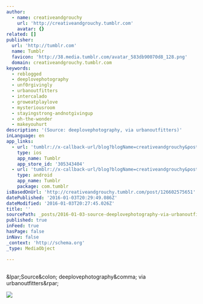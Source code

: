 ```yaml
---
author:
  - name: creativeandgrouchy
    url: 'http://creativeandgrouchy.tumblr.com'
    avatar: {}
related: []
publisher:
  url: 'http://tumblr.com'
  name: Tumblr
  favicon: 'http://38.media.tumblr.com/avatar_583db90070d8_128.png'
  domain: creativeandgrouchy.tumblr.com
keywords:
  - reblogged
  - deeplovephotography
  - unf0rgivingly
  - urbanoutfitters
  - intercalado
  - groweatplaylove
  - mysteriousroom
  - stayingstrong-andnotgivingup
  - oh-the-wonder
  - makeyouhurt
description: '(Source: deeplovephotography, via urbanoutfitters)'
inLanguage: en
app_links:
  - url: 'tumblr://x-callback-url/blog?blogName=creativeandgrouchy&postID=126602575651'
    type: ios
    app_name: Tumblr
    app_store_id: '305343404'
  - url: 'tumblr://x-callback-url/blog?blogName=creativeandgrouchy&postID=126602575651'
    type: android
    app_name: Tumblr
    package: com.tumblr
isBasedOnUrl: 'http://creativeandgrouchy.tumblr.com/post/126602575651'
datePublished: '2016-01-03T20:29:49.086Z'
dateModified: '2016-01-03T20:27:45.026Z'
title: ''
sourcePath: _posts/2016-01-03-source-deeplovephotography-via-urbanoutfitters.md
published: true
inFeed: true
hasPage: false
inNav: false
_context: 'http://schema.org'
_type: MediaObject

---
```

<article style=""><h1></h1><p>&amp;lpar;Source&amp;colon; deeplovephotography&amp;comma; via urbanoutfitters&amp;rpar;</p><img src="http://36.media.tumblr.com/f2035941b4a1e1c8f5e84076e23b2fd8/tumblr_nnn9f3msUU1qei2wfo1_1280.jpg" /></article>